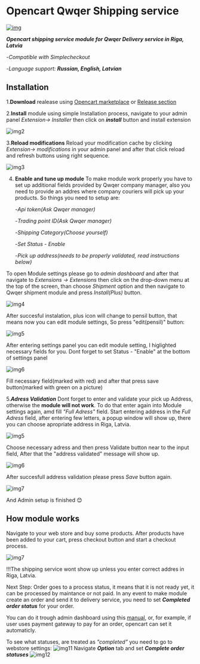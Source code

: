 # Opencart Qwqer Shipping service

[![img](https://res.cloudinary.com/qwqer-app/image/upload/v1652954787/logos/logo-dark_re5qle.svg)](https://qwqer.lv/lv)

***Opencart shipping service module for Qwqer Delivery service in Riga, Latvia***

   -*Compatible with Simplecheckout*

   -*Language support:* ***Russian, English, Latvian***


## Installation

   1.**Download** realease using [Opencart marketplace](https://www.opencart.com/index.php?route=marketplace/extension&filter_category_id=4) or  [Release section](https://github.com/klim2020/qwqer_shipment/releases)

   2.**Install** module using simple Installation process, navigate to your admin panel *Extension-> Installer* then click on ***install*** button and install  extension

![img2](https://i.imgur.com/T4cCpHU.png)

   3.**Reload modifications** 
   Reload your modification cache by clicking *Extension-> modifications* in your admin panel and after that click reload and refresh buttons using right sequence.

![img3](https://i.imgur.com/tdcYfiK.png)

   4. **Enable and tune up module**
   To make module work properly you have to set up additional fields provided by Qwqer company manager, also you need to provide an addres where company couriers will pick up your products. So things you need to setup are:

      -*Api token(Ask Qwqer manager)*

      -*Trading point ID(Ask Qwqer manager)*

      -*Shipping Category(Choose yourself)*
      
      -*Set Status - Enable*

      -*Pick up address(needs to  be properly validated, read instructions below)*

   To open Module settings please go to *admin dashboard* and after that navigate to *Extensions -> Extensions*  then click on the drop-down menu at the top of the screen, than choose *Shipment* option and then navigate to Qwqer shipment module and press *Install(Plus)* button.

   ![img4](https://i.imgur.com/wQzuRg9.png)

   After succesful instalation, plus icon will change to pensil button, that means now you can edit module settings, So press "edit(pensil)" button:

   ![img5](https://i.imgur.com/cEcIkx0.png) 

   After entering settings panel you can edit module setting, I higlighted necessary fields for you. Dont forget to set Status - "Enable" at the bottom of settings panel

   ![img6](https://i.imgur.com/0FCPxc5.png)

   Fill necessary field(marked with red)  and after that press save button(marked with green on a picture)   

   5.***Adress Validation*** 
   Dont forget to enter and  validate your pick up Address, otherwise the **module will not work**.
   To do that enter again into Module settings again, amd fill *"Full Adress"* field. Start entering address in the *Full Adress* field, after entering few letters, a popup window will show up, there you can choose apropriate address in Riga, Latvia.

   ![img5](https://i.imgur.com/hl430Ae.png)

   Choose necessary adress and then press Validate button near to the input field, After that the "address validated" message will show up.
  
  ![img6](https://i.imgur.com/63le9lE.png)

  After succesfull address validation please press *Save* button again.

  ![img7](https://i.imgur.com/vowOtye.png) 

And Admin setup is finished 😊


## How module works

Navigate to your web store and buy some products. After products have been added to your cart, press checkout button and start a checkout process.

![img7](https://i.imgur.com/GIlxHl2.png)

!!!The shipping service wont show up unless you enter correct  addres  in Riga, Latvia.

Next Step: Order goes to a process status, it means that it is not ready yet, it can be processed by maintance or not paid. In any event to make module create an order and send it to delivery service, you need to set ***Completed order status*** for your order. 

You can do it trough admin dashboard using this [manual](https://www.opencart.com/blog?page=3&blog_id=229), or, for example, if user uses payment gateway to pay for an order, opencart can set it automaticly.

To see what statuses, are treated as *"completed"* you need to go to webstore settings:
![img11](https://i.imgur.com/OyqQ2PY.png)
Navigate ***Option*** tab and set ***Complete order statuses***
![img12](https://i.imgur.com/2yX6Eer.png)




   




